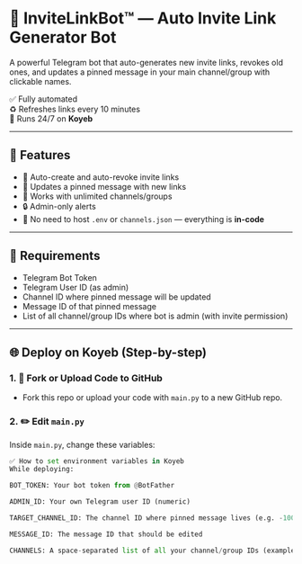 # 🔗 InviteLinkBot™ — Auto Invite Link Generator Bot

A powerful Telegram bot that auto-generates new invite links, revokes old ones, and updates a pinned message in your main channel/group with clickable names.

✅ Fully automated  
♻️ Refreshes links every 10 minutes  
📡 Runs 24/7 on **Koyeb**

---

## 🚀 Features

- 🔗 Auto-create and auto-revoke invite links
- 📌 Updates a pinned message with new links
- 🤖 Works with unlimited channels/groups
- 🔒 Admin-only alerts
- 🧠 No need to host `.env` or `channels.json` — everything is **in-code**

---

## 🧠 Requirements

- Telegram Bot Token
- Telegram User ID (as admin)
- Channel ID where pinned message will be updated
- Message ID of that pinned message
- List of all channel/group IDs where bot is admin (with invite permission)

---

## 🌐 Deploy on Koyeb (Step-by-step)

### 1. 🍴 Fork or Upload Code to GitHub

- Fork this repo or upload your code with `main.py` to a new GitHub repo.

### 2. ✏️ Edit `main.py`

Inside `main.py`, change these variables:

```python
✅ How to set environment variables in Koyeb
While deploying:

BOT_TOKEN: Your bot token from @BotFather

ADMIN_ID: Your own Telegram user ID (numeric)

TARGET_CHANNEL_ID: The channel ID where pinned message lives (e.g. -100xxxxxxxxxx)

MESSAGE_ID: The message ID that should be edited

CHANNELS: A space-separated list of all your channel/group IDs (example: -1001234567890 -1002345678901 -1003456789012)
```
